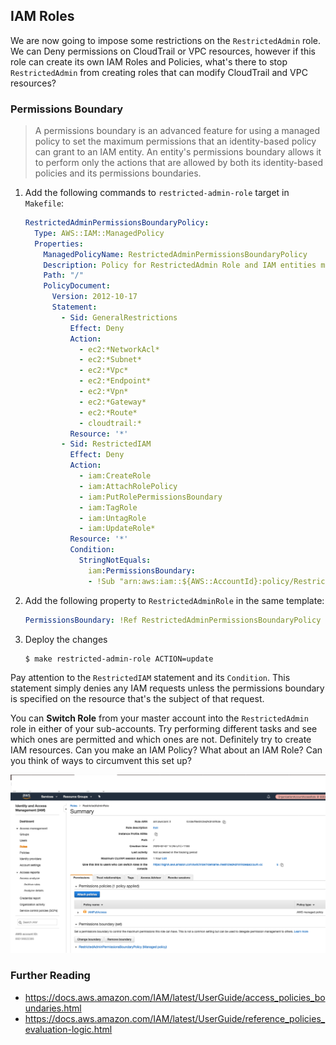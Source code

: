 ## IAM Roles

We are now going to impose some restrictions on the `RestrictedAdmin` role.
We can Deny permissions on CloudTrail or VPC resources, however if this role
can create its own IAM Roles and Policies, what's there to stop
`RestrictedAdmin` from creating roles that can modify CloudTrail and VPC
resources?

### Permissions Boundary

> A permissions boundary is an advanced feature for using a managed policy to
> set the maximum permissions that an identity-based policy can grant to an IAM
> entity. An entity's permissions boundary allows it to perform only the
> actions that are allowed by both its identity-based policies and its
> permissions boundaries.


1. Add the following commands to `restricted-admin-role` target in `Makefile`:
    ```YAML
    RestrictedAdminPermissionsBoundaryPolicy:
      Type: AWS::IAM::ManagedPolicy
      Properties:
        ManagedPolicyName: RestrictedAdminPermissionsBoundaryPolicy
        Description: Policy for RestrictedAdmin Role and IAM entities managed by it
        Path: "/"
        PolicyDocument:
          Version: 2012-10-17
          Statement:
            - Sid: GeneralRestrictions
              Effect: Deny
              Action:
                - ec2:*NetworkAcl*
                - ec2:*Subnet*
                - ec2:*Vpc*
                - ec2:*Endpoint*
                - ec2:*Vpn*
                - ec2:*Gateway*
                - ec2:*Route*
                - cloudtrail:*
              Resource: '*'
            - Sid: RestrictedIAM
              Effect: Deny
              Action:
                - iam:CreateRole
                - iam:AttachRolePolicy
                - iam:PutRolePermissionsBoundary
                - iam:TagRole
                - iam:UntagRole
                - iam:UpdateRole*
              Resource: '*'
              Condition:
                StringNotEquals:
                  iam:PermissionsBoundary:
                  - !Sub "arn:aws:iam::${AWS::AccountId}:policy/RestrictedAdminPermissionsBoundaryPolicy"
    ```

1. Add the following property to `RestrictedAdminRole` in the same template:
    ```YAML
    PermissionsBoundary: !Ref RestrictedAdminPermissionsBoundaryPolicy
    ```

1. Deploy the changes
    ```Bash
    $ make restricted-admin-role ACTION=update
    ```

Pay attention to the `RestrictedIAM` statement and its `Condition`. This
statement simply denies any IAM requests unless the permissions boundary is
specified on the resource that's the subject of that request.

You can **Switch Role** from your master account into the `RestrictedAdmin`
role in either of your sub-accounts. Try performing different tasks and see
which ones are permitted and which ones are not. Definitely try to create IAM
resources. Can you make an IAM Policy? What about an IAM Role? Can you think of
ways to circumvent this set up?

![Permission Boundary Role](../images/acc1_role.png)
### Further Reading
* https://docs.aws.amazon.com/IAM/latest/UserGuide/access_policies_boundaries.html
* https://docs.aws.amazon.com/IAM/latest/UserGuide/reference_policies_evaluation-logic.html
